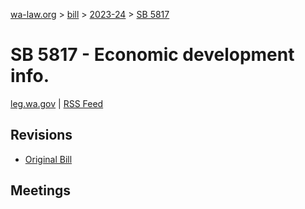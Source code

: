 [wa-law.org](/) > [bill](/bill/) > [2023-24](/bill/2023-24/) > [SB 5817](/bill/2023-24/sb/5817/)

# SB 5817 - Economic development info.
[leg.wa.gov](https://app.leg.wa.gov/billsummary?BillNumber=5817&Year=2023&Initiative=false) | [RSS Feed](./rss.xml)

## Revisions
* [Original Bill](1/)

## Meetings